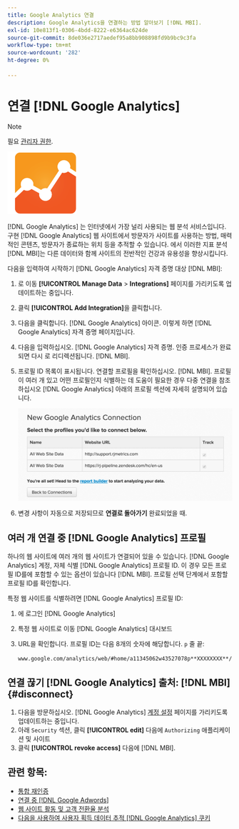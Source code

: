 ```yaml
---
title: Google Analytics 연결
description: Google Analytics을 연결하는 방법 알아보기 [!DNL MBI].
exl-id: 10e813f1-0306-4bdd-8222-e6364ac624de
source-git-commit: 8de036e2717aedef95a8bb908898fd9b9bc9c3fa
workflow-type: tm+mt
source-wordcount: '282'
ht-degree: 0%

---
```


# 연결 [!DNL Google Analytics]

>[!NOTE]
>
>필요 [관리자 권한](../../../administrator/user-management/user-management.md).

![](../../../assets/google-analytics-logo.png)

[!DNL Google Analytics] 는 인터넷에서 가장 널리 사용되는 웹 분석 서비스입니다. 구현 [!DNL Google Analytics] 웹 사이트에서 방문자가 사이트를 사용하는 방법, 매력적인 콘텐츠, 방문자가 종료하는 위치 등을 추적할 수 있습니다. 에서 이러한 지표 분석 [!DNL MBI]는 다른 데이터와 함께 사이트의 전반적인 건강과 유용성을 향상시킵니다.

다음을 입력하여 시작하기 [!DNL Google Analytics] 자격 증명 대상 [!DNL MBI]:

1. 로 이동 **[!UICONTROL Manage Data** > **Integrations]** 페이지를 가리키도록 업데이트하는 중입니다.
1. 클릭 **[!UICONTROL Add Integration]**&#x200B;을 클릭합니다.
1. 다음을 클릭합니다. [!DNL Google Analytics] 아이콘. 이렇게 하면 [!DNL Google Analytics] 자격 증명 페이지입니다.
1. 다음을 입력하십시오. [!DNL Google Analytics] 자격 증명. 인증 프로세스가 완료되면 다시 로 리디렉션됩니다. [!DNL MBI].
1. 프로필 ID 목록이 표시됩니다. 연결할 프로필을 확인하십시오. [!DNL MBI]. 프로필이 여러 개 있고 어떤 프로필인지 식별하는 데 도움이 필요한 경우 다중 연결을 참조하십시오 [!DNL Google Analytics] 아래의 프로필 섹션에 자세히 설명되어 있습니다.

   ![](../../../assets/list-profile-id.png)<!--{: width="600px"}-->

1. 변경 사항이 자동으로 저장되므로 **연결로 돌아가기** 완료되었을 때.

## 여러 개 연결 중 [!DNL Google Analytics] 프로필

하나의 웹 사이트에 여러 개의 웹 사이트가 연결되어 있을 수 있습니다. [!DNL Google Analytics] 계정, 자체 식별 [!DNL Google Analytics] 프로필 ID. 이 경우 모든 프로필 ID를에 포함할 수 있는 옵션이 있습니다 [!DNL MBI]. 프로필 선택 단계에서 포함할 프로필 ID를 확인합니다.

특정 웹 사이트를 식별하려면 [!DNL Google Analytics] 프로필 ID:

1. 에 로그인 [!DNL Google Analytics]
1. 특정 웹 사이트로 이동 [!DNL Google Analytics] 대시보드
1. URL을 확인합니다. 프로필 ID는 다음 8개의 숫자에 해당합니다. `p` 줄 끝:

   `www.google.com/analytics/web/#home/a11345062w43527078p**XXXXXXXX**/`

## 연결 끊기 [!DNL Google Analytics] 출처: [!DNL MBI] {#disconnect}

1. 다음을 방문하십시오. [!DNL Google Analytics] [계정 설정](https://accounts.google.com/) 페이지를 가리키도록 업데이트하는 중입니다.
1. 아래 `Security` 섹션, 클릭 **[!UICONTROL edit]** 다음에 `Authorizing` 애플리케이션 및 사이트
1. 클릭 **[!UICONTROL revoke access]** 다음에 [!DNL MBI].

## 관련 항목:

* [통합 재인증](https://experienceleague.adobe.com/docs/commerce-knowledge-base/kb/how-to/mbi-reauthenticating-integrations.html?lang=en)
* [연결 중 [!DNL Google Adwords]](../integrations/google-adwords.md)
* [웹 사이트 활동 및 고객 전환율 분석](../../analysis/web-act-cust-conversion.md)
* [다음을 사용하여 사용자 획득 데이터 추적 [!DNL Google Analytics] 쿠키](../../analysis/google-track-user-acq.md)

